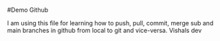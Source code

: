#Demo Github

I am using this file for learning how to push, pull, commit, merge sub and main branches in github from local to git and vice-versa.
Vishals dev
